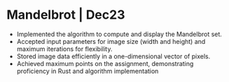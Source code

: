 # Mandelbrot | Dec23

- Implemented the algorithm to compute and display the Mandelbrot set.
- Accepted input parameters for image size (width and height) and maximum iterations for flexibility.
- Stored image data efficiently in a one-dimensional vector of pixels.
- Achieved maximum points on the assignment, demonstrating proficiency in Rust and algorithm implementation
